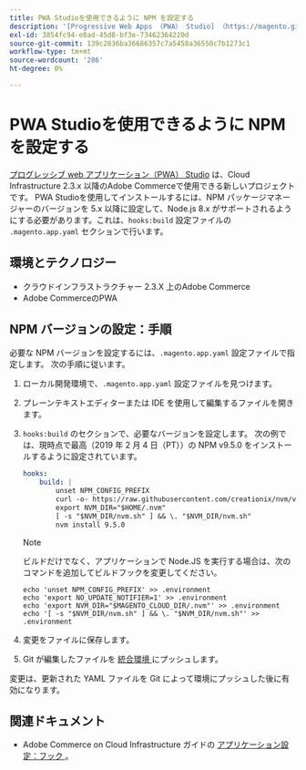 ```yaml
---
title: PWA Studioを使用できるように NPM を設定する
description: '[Progressive Web Apps （PWA） Studio] （https://magento.github.io/pwa-studio/）は、Cloud Infrastructure 2.3.x 以降のAdobe Commerceで使用できる新しいプロジェクトです。 PWA Studioを使用してインストールするには、NPM パッケージマネージャーのバージョンを 5.x 以降に設定して、Node.js 8.x がサポートされるようにする必要があります。これは、「.magento.app.yaml」設定ファイルの「hooks:build」セクションで行われます。'
exl-id: 3854fc94-e8ad-45d8-bf3e-73462364220d
source-git-commit: 139c2836ba36686357c7a5458a36550c7b1273c1
workflow-type: tm+mt
source-wordcount: '286'
ht-degree: 0%

---
```


# PWA Studioを使用できるように NPM を設定する

[ プログレッシブ web アプリケーション（PWA） Studio](https://magento.github.io/pwa-studio/) は、Cloud Infrastructure 2.3.x 以降のAdobe Commerceで使用できる新しいプロジェクトです。 PWA Studioを使用してインストールするには、NPM パッケージマネージャーのバージョンを 5.x 以降に設定して、Node.js 8.x がサポートされるようにする必要があります。これは、`hooks:build` 設定ファイルの `.magento.app.yaml` セクションで行います。

## 環境とテクノロジー

* クラウドインフラストラクチャー 2.3.X 上のAdobe Commerce
* Adobe CommerceのPWA

## NPM バージョンの設定：手順

必要な NPM バージョンを設定するには、`.magento.app.yaml` 設定ファイルで指定します。 次の手順に従います。

1. ローカル開発環境で、`.magento.app.yaml` 設定ファイルを見つけます。
1. プレーンテキストエディターまたは IDE を使用して編集するファイルを開きます。
1. `hooks:build` のセクションで、必要なバージョンを設定します。 次の例では、現時点で最高（2019 年 2 月 4 日（PT））の NPM v9.5.0 をインストールするように設定されています。

   ```yaml
   hooks:
       build: |
           unset NPM_CONFIG_PREFIX
           curl -o- https://raw.githubusercontent.com/creationix/nvm/v0.33.8/install.sh | bash
           export NVM_DIR="$HOME/.nvm"
           [ -s "$NVM_DIR/nvm.sh" ] && \. "$NVM_DIR/nvm.sh"
           nvm install 9.5.0
   ```

   >[!NOTE]
   >
   >ビルドだけでなく、アプリケーションで Node.JS を実行する場合は、次のコマンドを追加してビルドフックを変更してください。
   > 
   > ```
   > echo 'unset NPM_CONFIG_PREFIX' >> .environment
   > echo 'export NO_UPDATE_NOTIFIER=1' >> .environment
   > echo 'export NVM_DIR="$MAGENTO_CLOUD_DIR/.nvm"' >> .environment
   > echo '[ -s "$NVM_DIR/nvm.sh" ] && \. "$NVM_DIR/nvm.sh"' >> .environment
   > ```

1. 変更をファイルに保存します。
1. Git が編集したファイルを [ 統合環境 ](https://experienceleague.adobe.com/ja/docs/experience-cloud-kcs/kbarticles/ka-27242) にプッシュします。

変更は、更新された YAML ファイルを Git によって環境にプッシュした後に有効になります。

## 関連ドキュメント

* Adobe Commerce on Cloud Infrastructure ガイドの [ アプリケーション設定：フック ](https://experienceleague.adobe.com/docs/commerce-cloud-service/user-guide/configure/app/properties/hooks-property.html?lang=ja)。
